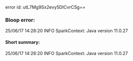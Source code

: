 error id: utL7Mg9Sx2evy5DICvrCSg==
### Bloop error:

25/06/17 14:28:20 INFO SparkContext: Java version 11.0.27
#### Short summary: 

25/06/17 14:28:20 INFO SparkContext: Java version 11.0.27